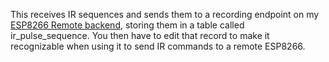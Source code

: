 This receives IR sequences and sends them to a recording endpoint on my <a href=https://github.com/judasgutenberg/Esp8266_RemoteControl target=esp8266>ESP8266 Remote backend</a>, storing them in a table called ir_pulse_sequence. You then have to edit that record to make it recognizable when using it to send IR commands to a remote ESP8266.

